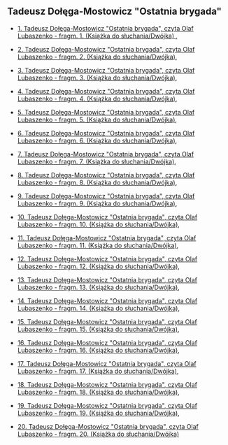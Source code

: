 ## Tadeusz Dołęga-Mostowicz "Ostatnia brygada"

 * [1. Tadeusz Dołęga-Mostowicz "Ostatnia brygada", czyta Olaf Lubaszenko - fragm. 1. (Książka do słuchania/Dwójka) ](https://static.prsa.pl/e6d931ae-6836-41dd-b08b-d0ae6bbcb8e0.mp3?source=MAIN_PLAYER_PR_V2),

 * [2. Tadeusz Dołęga-Mostowicz "Ostatnia brygada", czyta Olaf Lubaszenko - fragm. 2. (Książka do słuchania/Dwójka)](https://static.prsa.pl/7c1f8ac0-0172-4cc6-a13a-fc8024035950.mp3?source=MAIN_PLAYER_PR_V2),

 * [3. Tadeusz Dołęga-Mostowicz "Ostatnia brygada", czyta Olaf Lubaszenko - fragm. 3. (Książka do słuchania/Dwójka)](https://static.prsa.pl/aa10e526-6fca-4540-86be-9babd0341a53.mp3?source=MAIN_PLAYER_PR_V2),

 * [4. Tadeusz Dołęga-Mostowicz "Ostatnia brygada", czyta Olaf Lubaszenko - fragm. 4. (Książka do słuchania/Dwójka)](https://static.prsa.pl/bf719813-e201-4f8a-88bd-24dc3a468875.mp3?source=MAIN_PLAYER_PR_V2),

 * [5. Tadeusz Dołęga-Mostowicz "Ostatnia brygada", czyta Olaf Lubaszenko - fragm. 5. (Książka do słuchania/Dwójka)](https://static.prsa.pl/1e6ce2c0-f533-4f9c-9ca1-b3f8016e5a8b.mp3?source=MAIN_PLAYER_PR_V2),

 * [6. Tadeusz Dołęga-Mostowicz "Ostatnia brygada", czyta Olaf Lubaszenko - fragm. 6. (Książka do słuchania/Dwójka)](https://static.prsa.pl/f51193e8-a665-4c4d-91a0-872dc80a4f9a.mp3?source=MAIN_PLAYER_PR_V2),

 * [7. Tadeusz Dołęga-Mostowicz "Ostatnia brygada", czyta Olaf Lubaszenko - fragm. 7. (Książka do słuchania/Dwójka)](https://static.prsa.pl/f0a4c173-fea4-4c45-b6da-4ba27088b944.mp3?source=MAIN_PLAYER_PR_V2),

 * [8. Tadeusz Dołęga-Mostowicz "Ostatnia brygada", czyta Olaf Lubaszenko - fragm. 8. (Książka do słuchania/Dwójka)](https://static.prsa.pl/0f8b3121-ac10-4229-9461-32ddbb5d5d17.mp3?source=MAIN_PLAYER_PR_V2),

 * [9. Tadeusz Dołęga-Mostowicz "Ostatnia brygada", czyta Olaf Lubaszenko - fragm. 9. (Książka do słuchania/Dwójka)](https://static.prsa.pl/f32c8023-84d7-4442-9a2f-1831de957da1.mp3?source=MAIN_PLAYER_PR_V2),

 * [10. Tadeusz Dołęga-Mostowicz "Ostatnia brygada", czyta Olaf Lubaszenko - fragm. 10. (Książka do słuchania/Dwójka)](https://static.prsa.pl/679745dd-d59b-4097-af76-e1abbdd0c789.mp3?source=MAIN_PLAYER_PR_V2),

 * [11. Tadeusz Dołęga-Mostowicz "Ostatnia brygada", czyta Olaf Lubaszenko - fragm. 11. (Książka do słuchania/Dwójka)](https://static.prsa.pl/cf82f494-6a38-4564-a56b-a31da4ac15a3.mp3?source=MAIN_PLAYER_PR_V2),

 * [12. Tadeusz Dołęga-Mostowicz "Ostatnia brygada", czyta Olaf Lubaszenko - fragm. 12. (Książka do słuchania/Dwójka)](https://static.prsa.pl/68c758f8-2434-4939-878f-2fa583736b7c.mp3?source=MAIN_PLAYER_PR_V2),

 * [13. Tadeusz Dołęga-Mostowicz "Ostatnia brygada", czyta Olaf Lubaszenko - fragm. 13. (Książka do słuchania/Dwójka)](https://static.prsa.pl/7e7d4324-de3f-422d-91c9-aa6231a5bc5f.mp3?source=MAIN_PLAYER_PR_V2),

 * [14. Tadeusz Dołęga-Mostowicz "Ostatnia brygada", czyta Olaf Lubaszenko - fragm. 14. (Książka do słuchania/Dwójka)](https://static.prsa.pl/625c4ac9-b2b3-4487-b247-e836eab83c46.mp3?source=MAIN_PLAYER_PR_V2),

 * [15. Tadeusz Dołęga-Mostowicz "Ostatnia brygada", czyta Olaf Lubaszenko - fragm. 15. (Książka do słuchania/Dwójka)](https://static.prsa.pl/dd9e074f-b85b-490e-8d21-1f1f1a999b03.mp3?source=MAIN_PLAYER_PR_V2),

 * [16. Tadeusz Dołęga-Mostowicz "Ostatnia brygada", czyta Olaf Lubaszenko - fragm. 16. (Książka do słuchania/Dwójka)](https://static.prsa.pl/dacb667e-31ff-42a1-9873-460505940626.mp3?source=MAIN_PLAYER_PR_V2),

 * [17. Tadeusz Dołęga-Mostowicz "Ostatnia brygada", czyta Olaf Lubaszenko - fragm. 17. (Książka do słuchania/Dwójka)](https://static.prsa.pl/590016a6-f0ee-4998-8807-4fc85afd7d30.mp3?source=MAIN_PLAYER_PR_V2),

 * [18. Tadeusz Dołęga-Mostowicz "Ostatnia brygada", czyta Olaf Lubaszenko - fragm. 18. (Książka do słuchania/Dwójka)](https://static.prsa.pl/b3292ce8-3a62-4828-8244-e1b741b6492d.mp3?source=MAIN_PLAYER_PR_V2),

 * [19. Tadeusz Dołęga-Mostowicz "Ostatnia brygada", czyta Olaf Lubaszenko - fragm. 19. (Książka do słuchania/Dwójka)](https://static.prsa.pl/a8f4025c-5afa-4491-bd75-2f299ec30a9b.mp3?source=MAIN_PLAYER_PR_V2),

 * [20. Tadeusz Dołęga-Mostowicz "Ostatnia brygada", czyta Olaf Lubaszenko - fragm. 20. (Książka do słuchania/Dwójka)](https://static.prsa.pl/5d9353d7-7998-431d-846b-6b532eb83ac6.mp3?source=MAIN_PLAYER_PR_V2)